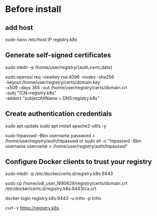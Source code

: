 # Before install

## add host
sudo nano /etc/host
IP registry.k8s

## Generate self-signed certificates
sudo mkdir -p /home/user/registry/{auth,certs,data}

sudo openssl req -newkey rsa:4096 -nodes -sha256 \
  -keyout /home/user/registry/certs/domain.key \
  -x509 -days 365 -out /home/user/registry/certs/domain.crt \
  -subj "/CN=registry.k8s" \
  -addext "subjectAltName = DNS:registry.k8s"

## Create authentication credentials

sudo apt update
sudo apt install apache2-utils -y

sudo htpasswd -Bbn username password > /home/user/registry/auth/htpasswd
or
sudo sh -c "htpasswd -Bbn username username > /home/user/registry/auth/htpasswd"

## Configure Docker clients to trust your registry

sudo mkdir -p /etc/docker/certs.d/registry.k8s:9443

sudo cp /home/odl_user_1690629/registry/certs/domain.crt /etc/docker/certs.d/registry.k8s:9443/ca.crt

docker login registry.k8s:9443 -u trihn -p trihn

curl -v https://registry.k8s
